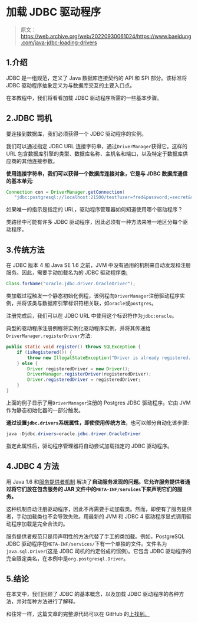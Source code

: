 # 加载 JDBC 驱动程序

> 原文：<https://web.archive.org/web/20220930061024/https://www.baeldung.com/java-jdbc-loading-drivers>

## 1.介绍

JDBC 是一组规范，定义了 Java 数据库连接契约的 API 和 SPI 部分。该标准将 JDBC 驱动程序抽象定义为与数据库交互的主要入口点。

在本教程中，我们将看看加载 JDBC 驱动程序所需的一些基本步骤。

## 2.JDBC 司机

要连接到数据库，我们必须获得一个 JDBC 驱动程序的实例。

我们可以通过指定 JDBC URL 连接字符串，通过`DriverManager`获得它。这样的 URL 包含数据库引擎的类型、数据库名称、主机名和端口，以及特定于数据库供应商的其他连接参数。

**使用连接字符串，我们可以获得一个数据库连接对象，它是与 JDBC 数据库通信的基本单元**:

```java
Connection con = DriverManager.getConnection(
   "jdbc:postgresql://localhost:21500/test?user=fred&password;=secret&ssl;=true"); 
```

如果唯一的指示是指定的 URL，驱动程序管理器如何知道使用哪个驱动程序？

类路径中可能有许多 JDBC 驱动程序，因此必须有一种方法来唯一地区分每个驱动程序。

## 3.传统方法

在 JDBC 版本 4 和 Java SE 1.6 之前，JVM 中没有通用的机制来自动发现和注册服务。因此，需要手动加载名为的 JDBC 驱动程序[类:](/web/20220628114504/https://www.baeldung.com/java-reflection)

```java
Class.forName("oracle.jdbc.driver.OracleDriver");
```

类加载过程触发一个静态初始化例程，该例程向`DriverManager`注册驱动程序实例，并将该类与数据库引擎标识符相关联，如`oracle`或`postgres`。

注册完成后，我们可以在 JDBC URL 中使用这个标识符作为`jdbc:oracle`。

典型的驱动程序注册例程将实例化驱动程序实例，并将其传递给`DriverManager.registerDriver`方法:

```java
public static void register() throws SQLException {
    if (isRegistered()) {
        throw new IllegalStateException("Driver is already registered. It can only be registered once.");
    } else {
        Driver registeredDriver = new Driver();
        DriverManager.registerDriver(registeredDriver);
        Driver.registeredDriver = registeredDriver;
    }
}
```

上面的例子显示了用`DriverManager`注册的 Postgres JDBC 驱动程序。它由 JVM 作为静态初始化器的一部分触发。

**通过设置`jdbc.drivers`系统属性，即使使用传统方法**，也可以部分自动化该步骤:

```java
java -Djdbc.drivers=oracle.jdbc.driver.OracleDriver
```

指定此属性后，驱动程序管理器将自动尝试加载指定的 JDBC 驱动程序。

## 4.JDBC 4 方法

用 Java 1.6 和[服务提供者机制](/web/20220628114504/https://www.baeldung.com/java-spi) 解决了**自动服务发现的问题。它允许服务提供者通过将它们放在包含服务的 JAR 文件中的`META-INF/services`下来声明它们的服务。**

这种机制自动注册驱动程序，因此不再需要手动加载类。然而，即使有了服务提供者，手动加载类也不会导致失败。用最新的 JVM 和 JDBC 4 驱动程序显式调用驱动程序加载是完全合法的。

服务提供者规范只是用声明性的方法代替了手工的类加载。例如，PostgreSQL JDBC 驱动程序在`META-INF/services/`下有一个单独的文件。文件名为`java.sql.Driver`(这是 JDBC 司机的约定俗成的惯例)。它包含 JDBC 驱动程序的完全限定类名，在本例中是`org.postgresql.Driver`。

## 5.结论

在本文中，我们回顾了 JDBC 的基本概念，以及加载 JDBC 驱动程序的各种方法，并对每种方法进行了解释。

和往常一样，这篇文章的完整源代码可以在 GitHub 的[上找到。](https://web.archive.org/web/20220628114504/https://github.com/eugenp/tutorials/tree/master/persistence-modules/core-java-persistence)